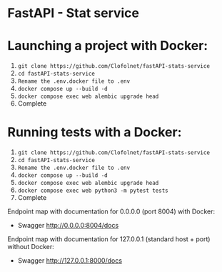 # FastAPI - Stat service

# Launching a project with Docker:
1. `git clone https://github.com/Clofolnet/fastAPI-stats-service`
2. `cd fastAPI-stats-service`
3. `Rename the .env.docker file to .env`
4. `docker compose up --build -d`
5. `docker compose exec web alembic upgrade head`
6. Complete

# Running tests with a Docker:
1. `git clone https://github.com/Clofolnet/fastAPI-stats-service`
2. `cd fastAPI-stats-service`
3. `Rename the .env.docker file to .env`
4. `docker compose up --build -d`
5. `docker compose exec web alembic upgrade head`
6. `docker compose exec web python3 -m pytest tests`
7. Complete

Endpoint map with documentation for 0.0.0.0 (port 8004) with Docker:
- Swagger <a href="http://0.0.0.0:8004/docs">http://0.0.0.0:8004/docs

Endpoint map with documentation for 127.0.0.1 (standard host + port) without Docker:
- Swagger <a href="http://127.0.0.1:8000/docs">http://127.0.0.1:8000/docs

